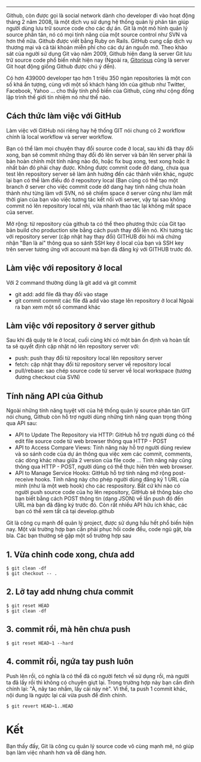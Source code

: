 ---

Github, còn được gọi là social network dành cho developer đi vào hoạt động tháng 2 năm 2008, là một dịch vụ sử dụng hệ thống quản lý phân tán giúp người dùng lưu trữ source code cho các dự án. Git là một mô hình quản lý source phân tán, nó có mọi tính năng của một source control như SVN và hơn thế nữa.
Github được viết bằng Ruby on Rails. GitHub cung cấp dịch vụ thương mại và cả tài khoản miễn phí cho các dự án nguồn mở. Theo khảo sát của người sử dụng Git vào năm 2009, Github hiện đang là server Git lưu trữ source code phổ biến nhất hiện nay (Ngoài ra, [Gitorious](http://gitorious.org/) cũng là server Git hoạt động giống Github được chú ý đến).

Có hơn 439000 developer tạo hơn 1 triệu 350 ngàn repositories là một con số khá ấn tượng, cùng với một số khách hàng lớn của github như Twitter, Facebook, Yahoo ... cho thấy tính phổ biến của Github, cũng như cộng đồng lập trình thế giới tín nhiệm nó như thế nào.

## Cách thức làm việc với GitHub ##

Làm việc với GitHub nói riêng hay hệ thống GIT nói chung có 2 workflow chính là local workflow và server workflow.

Bạn có thể làm mọi chuyện thay đổi source code ở local, sau khi đã thay đổi xong, bạn sẽ commit những thay đổi đó lên server và bản lên server phải là bản hoàn chỉnh một tính năng nào đó, hoặc fix bug xong, test xong hoặc ít nhất bản đó phải chạy được. Không được commit code dở dang, chưa qua test lên repository server sẽ làm ảnh hưởng đến các thành viên khác, ngược lại bạn có thể làm điều đó ở repository local (Bạn cũng có thể tạo một branch ở server cho việc commit code dở dang hay tính năng chưa hoàn thành như từng làm với SVN, nó sẽ chiếm space ở server cũng như làm mất thời gian của bạn vào việc tương tác kết nối với server, vậy tại sao không commit nó lên repository local nhỉ, vừa nhanh thao tác lại không mất space của server.

Mở rộng: từ repository của github ta có thể theo phương thức của Git tạo bản build cho production site bằng cách push thay đổi lên nó. Khi tương tác với repository server (cập nhật hay thay đổi) GITHUB đòi hỏi mã chứng nhận "Bạn là ai" thông qua so sánh SSH key ở local của bạn và SSH key trên server tương ứng với account mà bạn đã đăng ký với GITHUB trước đó.

## Làm việc với repository ở local ##

Với 2 command thường dùng là git add và git commit

- git add: add file đã thay đổi vào stage
- git commit commit các file đã add vào stage lên repository ở local Ngoài ra bạn xem một số command khác

## Làm việc với repository ở server github ##

Sau khi đã quậy tè le ở local, cuối cùng khi có một bản ổn định và hoàn tất ta sẽ quyết định cập nhật nó lên repository server với:

- push: push thay đổi từ repository local lên repository server
- fetch: cập nhật thay đổi từ repository server về repository local
- pull/rebase: sao chép source code từ server về local workspace (tương đương checkout của SVN)

## Tính năng API của Github ##

Ngoài những tính năng tuyệt vời của hệ thống quản lý source phân tán GIT nói chung, Github còn hỗ trợ người dùng những tính năng quan trọng thông qua API sau:

- API to Update The Repository via HTTP: GitHub hỗ trợ người dùng có thể edit file source code từ web browser thông qua HTTP - POST
- API to Access Compare Views: Tính năng này hỗ trợ người dùng review và so sánh code của dự án thông qua việc xem các commit, comments, các dòng khác nhau giữa 2 version của file code ... Tính năng này cũng thông qua HTTP - POST, người dùng có thể thực hiên trên web browser.
- API to Manage Service Hooks: GitHub hỗ trợ tính năng mở rộng post-receive hooks. Tính năng này cho phép người dùng đăng ký 1 URL của mình (như là một web hook) cho các respository. Bất cứ khi nào có người push source code của họ lên repository, GitHub sẽ thông báo cho bạn biết bằng cách POST thông tin (dạng JSON) về lần push đó đến URL mà bạn đã đăng ký trước đó. Còn rất nhiều API hữu ích khác, các bạn có thể xem tất cả tại develop.github


Git là công cụ mạnh để quản lý project, được sử dụng hầu hết phổ biến hiện nay. Một vài trường hợp bạn cần phải phục hồi code đểu, code ngủ gật, bla bla. Các bạn thường sẽ gặp một số trường hợp sau

## 1. Vừa chỉnh code xong, chưa add ##

```
$ git clean -df
$ git checkout -- .
```

## 2. Lỡ tay add nhưng chưa commit  ##

```
$ git reset HEAD 
$ git clean -df 
```

## 3. commit rồi, mà hên chưa push  ##

```
$ git reset HEAD~1 --hard
```

## 4. commit rồi, ngứa tay push luôn  ##
Push lên rồi, có nghĩa là có thể đã có người fetch về sử dụng rồi, mà người ta đã lấy rồi thì không có chuyện giựt lại. Trong trường hợp này bạn cần đính chính lại: "À, nãy tao nhầm, lấy cái này nè". 
Vì thế, ta push 1 commit khác, nội dung là ngược lại cái vừa push để đính chính. 

```
$ git revert HEAD~1..HEAD
```

# Kết  #
Bạn thấy đấy, Git là công cụ quản lý source code vô cùng mạnh mẽ, nó giúp bạn làm việc nhanh hơn và dễ dàng hơn. 
